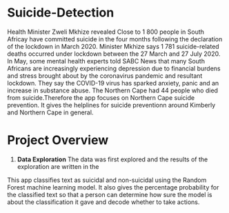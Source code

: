 # Suicide-Detection

Health Minister Zweli Mkhize revealed  Close to 1 800 people in South Africay have committed suicide in the four months following the declaration of the lockdown in March 2020.
Minister Mkhize says 1 781 suicide-related deaths occurred under lockdown between the 27 March and 27 July 2020.
In May, some mental health experts told SABC News that many South Africans are increasingly experiencing depression due to financial burdens and stress brought about by the coronavirus pandemic and resultant lockdown. They say the COVID-19 virus has sparked anxiety, panic and an increase in substance abuse.
The Northern Cape had 44 people who died from suicide.Therefore the app focuses on Northern Cape suicide prevention. It gives the helplines for suicide preventionn around Kimberly and Northern Cape in general.

# Project Overview

1. **Data Exploration**
The data was first explored and the results of the exploration are written in the 

This app classifies text as suicidal and non-suicidal using the Random Forest machine learning model. It also gives the percentage probability for the classified text so that a person can determine how sure the model is about the classification it gave and decode whether to take actions.

